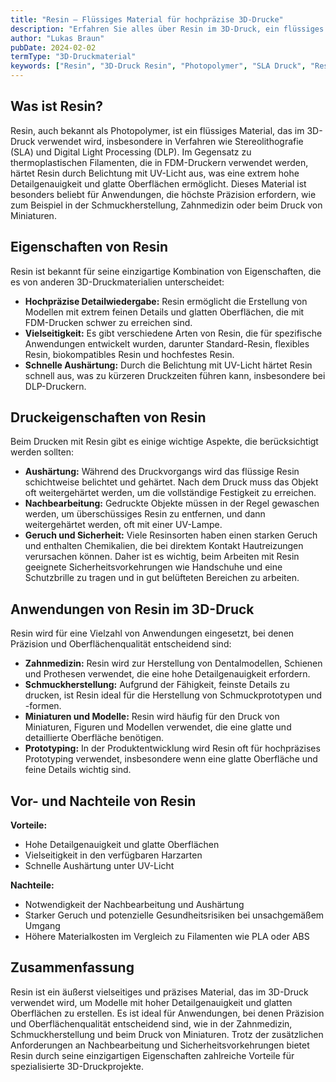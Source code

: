 ```yaml
---
title: "Resin – Flüssiges Material für hochpräzise 3D-Drucke"
description: "Erfahren Sie alles über Resin im 3D-Druck, ein flüssiges Photopolymer, das für hochpräzise und detaillierte Drucke verwendet wird. Entdecken Sie die Eigenschaften, Anwendungen und Vorteile von Resin."
author: "Lukas Braun"
pubDate: 2024-02-02
termType: "3D-Druckmaterial"
keywords: ["Resin", "3D-Druck Resin", "Photopolymer", "SLA Druck", "Resin Eigenschaften"]
---
```


## Was ist Resin?

Resin, auch bekannt als Photopolymer, ist ein flüssiges Material, das im 3D-Druck verwendet wird, insbesondere in Verfahren wie Stereolithografie (SLA) und Digital Light Processing (DLP). Im Gegensatz zu thermoplastischen Filamenten, die in FDM-Druckern verwendet werden, härtet Resin durch Belichtung mit UV-Licht aus, was eine extrem hohe Detailgenauigkeit und glatte Oberflächen ermöglicht. Dieses Material ist besonders beliebt für Anwendungen, die höchste Präzision erfordern, wie zum Beispiel in der Schmuckherstellung, Zahnmedizin oder beim Druck von Miniaturen.

## Eigenschaften von Resin

Resin ist bekannt für seine einzigartige Kombination von Eigenschaften, die es von anderen 3D-Druckmaterialien unterscheidet:

- **Hochpräzise Detailwiedergabe:** Resin ermöglicht die Erstellung von Modellen mit extrem feinen Details und glatten Oberflächen, die mit FDM-Drucken schwer zu erreichen sind.
- **Vielseitigkeit:** Es gibt verschiedene Arten von Resin, die für spezifische Anwendungen entwickelt wurden, darunter Standard-Resin, flexibles Resin, biokompatibles Resin und hochfestes Resin.
- **Schnelle Aushärtung:** Durch die Belichtung mit UV-Licht härtet Resin schnell aus, was zu kürzeren Druckzeiten führen kann, insbesondere bei DLP-Druckern.

## Druckeigenschaften von Resin

Beim Drucken mit Resin gibt es einige wichtige Aspekte, die berücksichtigt werden sollten:

- **Aushärtung:** Während des Druckvorgangs wird das flüssige Resin schichtweise belichtet und gehärtet. Nach dem Druck muss das Objekt oft weitergehärtet werden, um die vollständige Festigkeit zu erreichen.
- **Nachbearbeitung:** Gedruckte Objekte müssen in der Regel gewaschen werden, um überschüssiges Resin zu entfernen, und dann weitergehärtet werden, oft mit einer UV-Lampe.
- **Geruch und Sicherheit:** Viele Resinsorten haben einen starken Geruch und enthalten Chemikalien, die bei direktem Kontakt Hautreizungen verursachen können. Daher ist es wichtig, beim Arbeiten mit Resin geeignete Sicherheitsvorkehrungen wie Handschuhe und eine Schutzbrille zu tragen und in gut belüfteten Bereichen zu arbeiten.

## Anwendungen von Resin im 3D-Druck

Resin wird für eine Vielzahl von Anwendungen eingesetzt, bei denen Präzision und Oberflächenqualität entscheidend sind:

- **Zahnmedizin:** Resin wird zur Herstellung von Dentalmodellen, Schienen und Prothesen verwendet, die eine hohe Detailgenauigkeit erfordern.
- **Schmuckherstellung:** Aufgrund der Fähigkeit, feinste Details zu drucken, ist Resin ideal für die Herstellung von Schmuckprototypen und -formen.
- **Miniaturen und Modelle:** Resin wird häufig für den Druck von Miniaturen, Figuren und Modellen verwendet, die eine glatte und detaillierte Oberfläche benötigen.
- **Prototyping:** In der Produktentwicklung wird Resin oft für hochpräzises Prototyping verwendet, insbesondere wenn eine glatte Oberfläche und feine Details wichtig sind.

## Vor- und Nachteile von Resin

**Vorteile:**
- Hohe Detailgenauigkeit und glatte Oberflächen
- Vielseitigkeit in den verfügbaren Harzarten
- Schnelle Aushärtung unter UV-Licht

**Nachteile:**
- Notwendigkeit der Nachbearbeitung und Aushärtung
- Starker Geruch und potenzielle Gesundheitsrisiken bei unsachgemäßem Umgang
- Höhere Materialkosten im Vergleich zu Filamenten wie PLA oder ABS

## Zusammenfassung

Resin ist ein äußerst vielseitiges und präzises Material, das im 3D-Druck verwendet wird, um Modelle mit hoher Detailgenauigkeit und glatten Oberflächen zu erstellen. Es ist ideal für Anwendungen, bei denen Präzision und Oberflächenqualität entscheidend sind, wie in der Zahnmedizin, Schmuckherstellung und beim Druck von Miniaturen. Trotz der zusätzlichen Anforderungen an Nachbearbeitung und Sicherheitsvorkehrungen bietet Resin durch seine einzigartigen Eigenschaften zahlreiche Vorteile für spezialisierte 3D-Druckprojekte.
